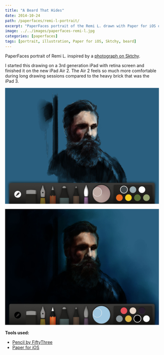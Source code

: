 ```yaml
---
title: "A Beard That Hides"
date: 2014-10-24
path: /paperfaces/remi-l-portrait/
excerpt: "PaperFaces portrait of the Remi L. drawn with Paper for iOS on an iPad."
image: ../../images/paperfaces-remi-l.jpg
categories: [paperfaces]
tags: [portrait, illustration, Paper for iOS, Sktchy, beard]
---
```


PaperFaces portrait of Remi L. inspired by a [photograph on Sktchy](https://sktchy.com/wIZBLC).

I started this drawing on a 3rd generation iPad with retina screen and finished it on the new iPad Air 2. The Air 2 feels so much more comfortable during long drawing sessions compared to the heavy brick that was the iPad 3.

![Work in process screenshot](../../images/paperfaces-remi-l-process-1-lg.jpg)

![Work in process screenshot](../../images/paperfaces-remi-l-process-2-lg.jpg)

**Tools used:**

- [Pencil by FiftyThree](https://www.amazon.com/FiftyThree-Digital-Stylus-Pencil-iPhone/dp/B01JJBUYR4/ref=as_li_ss_tl?keywords=pencil+53&qid=1550586265&s=gateway&sr=8-3&linkCode=ll1&tag=mademist-20&linkId=0134793cb840affff60f2e45a7f64678&language=en_US)
- [Paper for iOS](https://paper.bywetransfer.com/)
